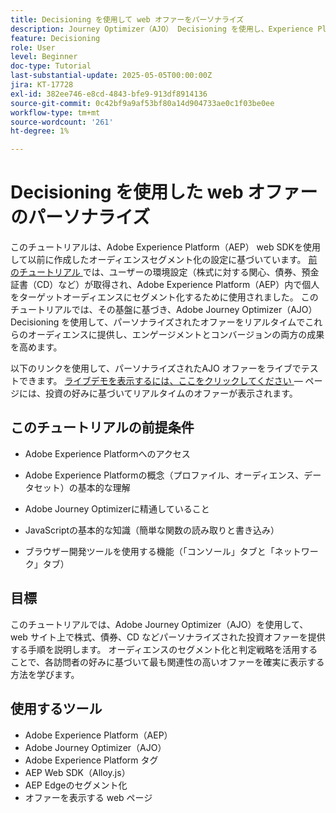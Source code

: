 ```yaml
---
title: Decisioning を使用して web オファーをパーソナライズ
description: Journey Optimizer（AJO） Decisioning を使用し、Experience Platform（AEP）に組み込まれたオーディエンスセグメント化を活用して、パーソナライズされたオファーを web ページで提供する方法を説明します。
feature: Decisioning
role: User
level: Beginner
doc-type: Tutorial
last-substantial-update: 2025-05-05T00:00:00Z
jira: KT-17728
exl-id: 382ee746-e8cd-4843-bfe9-913df8914136
source-git-commit: 0c42bf9a9af53bf80a14d904733ae0c1f03be0ee
workflow-type: tm+mt
source-wordcount: '261'
ht-degree: 1%

---
```


# Decisioning を使用した web オファーのパーソナライズ

このチュートリアルは、Adobe Experience Platform（AEP） web SDKを使用して以前に作成したオーディエンスセグメント化の設定に基づいています。 [ 前のチュートリアル ](https://experienceleague.adobe.com/en/docs/journey-optimizer-learn/create-audiences-using-web-sdk/introduction) では、ユーザーの環境設定（株式に対する関心、債券、預金証書（CD）など）が取得され、Adobe Experience Platform（AEP）内で個人をターゲットオーディエンスにセグメント化するために使用されました。 このチュートリアルでは、その基盤に基づき、Adobe Journey Optimizer（AJO） Decisioning を使用して、パーソナライズされたオファーをリアルタイムでこれらのオーディエンスに提供し、エンゲージメントとコンバージョンの両方の成果を高めます。

以下のリンクを使用して、パーソナライズされたAJO オファーをライブでテストできます。
[ ライブデモを表示するには、ここをクリックしてください ](https://gbedekar489.github.io/finwise/welcome.html) — ページには、投資の好みに基づいてリアルタイムのオファーが表示されます。

## このチュートリアルの前提条件

* Adobe Experience Platformへのアクセス

* Adobe Experience Platformの概念（プロファイル、オーディエンス、データセット）の基本的な理解

* Adobe Journey Optimizerに精通していること

* JavaScriptの基本的な知識（簡単な関数の読み取りと書き込み）

* ブラウザー開発ツールを使用する機能（「コンソール」タブと「ネットワーク」タブ）


## 目標

このチュートリアルでは、Adobe Journey Optimizer（AJO）を使用して、web サイト上で株式、債券、CD などパーソナライズされた投資オファーを提供する手順を説明します。 オーディエンスのセグメント化と判定戦略を活用することで、各訪問者の好みに基づいて最も関連性の高いオファーを確実に表示する方法を学びます。

## 使用するツール

* Adobe Experience Platform（AEP）
* Adobe Journey Optimizer（AJO）
* Adobe Experience Platform タグ
* AEP Web SDK（Alloy.js）
* AEP Edgeのセグメント化
* オファーを表示する web ページ
